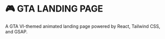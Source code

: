 # 🎮 GTA LANDING PAGE

A GTA VI-themed animated landing page powered by React, Tailwind CSS, and GSAP.
